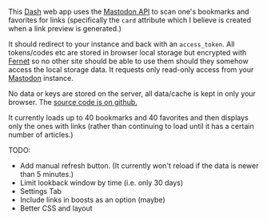
This [Dash](https://dash.plotly.com/) web app uses the [Mastodon API](https://mastodonpy.readthedocs.io/en/stable/) to scan one's bookmarks and favorites for links (specifically the `card` attribute which I believe is created when a link preview is generated.) 

It should redirect to your instance and back with an `access_token`. All tokens/codes etc are stored in browser local storage but encrypted with [Fernet](https://cryptography.io/en/latest/fernet/) so no other site should be able to use them should they somehow access the local storage data. It requests only read-only access from your [Mastodon](https://joinmastodon.org) instance.

No data or keys are stored on the server, all data/cache is kept in only your browser. The [source code is on github.](https://github.com/astrowonk/mastodon_reader)

It currently loads up to 40 bookmarks and 40 favorites and then displays only the ones with links (rather than continuing to load until it has a certain number of articles.)

TODO:

  * Add manual refresh button.  (It currently won't reload if the data is newer than 5 minutes.)
  * Limit lookback window by time (i.e. only 30 days)
  * Settings Tab
  * Include links in boosts as an option (maybe)
  * Better CSS and layout

